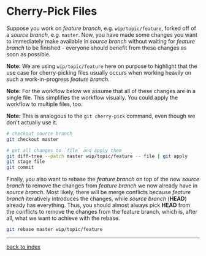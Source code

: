 # Cherry-Pick Files

Suppose you work on *feature branch*, e.g. `wip/topic/feature`, forked off of a *source branch*, e.g. `master`. Now, you have made some changes you want to immediately make available in *source branch* without waiting for *feature branch* to be finished - everyone should benefit from these changes as soon as possible.

**Note:** We are using `wip/topic/feature` here on purpose to highlight that the use case for cherry-picking files usually occurs when working heavily on such a work-in-progress *feature branch*.

**Note:** For the workflow below we assume that all of these changes are in a single file. This simplifies the workflow visually. You could apply the workflow to multiple files, too.

**Note:** This is analogous to the `git cherry-pick` command, even though we don't actually use it.

```bash
# checkout source branch
git checkout master

# get all changes to `file` and apply them
git diff-tree --patch master wip/topic/feature -- file | git apply
git stage file
git commit
```

Finally, you also want to rebase the *feature branch* on top of the new *source branch* to remove the changes from *feature branch* we now already have in *source branch*. Most likely, there will be merge conflicts because *feature branch* iteratively introduces the changes, while *source branch* (**HEAD**) already has everything. Thus, you should almost always pick **HEAD** from the conflicts to remove the changes from the feature branch, which is, after all, what we want to achieve with the rebase.

```bash
git rebase master wip/topic/feature
```

---

[back to index](index.html)
